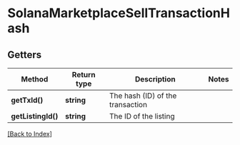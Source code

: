 # SolanaMarketplaceSellTransactionHash

## Getters

Method | Return type | Description | Notes
------------ | ------------- | ------------- | -------------
**getTxId()** | **string** | The hash (ID) of the transaction |
**getListingId()** | **string** | The ID of the listing |

[[Back to Index]](../index.md)
